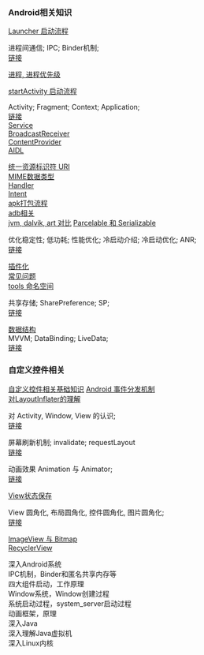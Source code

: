 ### Android相关知识  
[Launcher 启动流程](basic/context/application_launcher.md)  

进程间通信;  IPC;  Binder机制;  
[链接](basic/ipc_service/binder.md)  

[进程, 进程优先级](basic/ipc_service/process.md)  

[startActivity 启动流程](basic/context/launcher/startActivity.md)  

Activity;  Fragment;  Context;  Application;  
[链接](basic/context/Activity.md)  
[Service](basic/ipc_service/Service.md)  
[BroadcastReceiver](basic/ipc_service/BroadcastReceiver.md)  
[ContentProvider](basic/ipc_service/ContentProvider.md)  
[AIDL](basic/ipc_service/AIDL.md)  

[统一资源标识符 URI](/ComputerScience/network/library/URI.md)   
[MIME数据类型](/ComputerScience/network/library/MIME.md)    
[Handler](basic/handler/Handler.md)  
[Intent](basic/context/Intent.md)   
[apk打包流程](basic/apk_build.md)    
[adb相关](basic/adb.md)  
[jvm, dalvik, art 对比](basic/jvm_dalvik_art.md)
[Parcelable 和 Serializable](basic/parcelable_serializable.md)  

优化稳定性;  低功耗;  性能优化;  冷启动介绍;  冷启动优化;  ANR;  
[链接](basic/optimize_stability_lowPower.md)  

[插件化](basic/Plugin.md)  
[常见问题](basic/bug/bug.md)  
[tools 命名空间](basic/tools.md)  

共享存储;  SharePreference; SP;  
[链接](basic/sharePreference.md)  

[数据结构](basic/collection/collection.md)  
MVVM;  DataBinding;  LiveData;  
[链接](basic/databinding/databinding.md)   

### 自定义控件相关  
[自定义控件相关基础知识](basic/view_window/view_basic_know.md)
[Android 事件分发机制](basic/view_window/dispatchTouchEvent.md)  
[对LayoutInflater的理解](basic/view_window/LayoutInflater.md)  

对 Activity, Window, View 的认识;  
[链接](basic/view_window/activity_window_view.md)  

屏幕刷新机制;   invalidate;  requestLayout  
[链接](basic/view_window/invalidate_requestLayout.md)  

动画效果  Animation 与 Animator;  
[链接](basic/view_window/animation_animator.md)

[View状态保存](basic/view_window/view_state.md)  

View 圆角化, 布局圆角化, 控件圆角化, 图片圆角化;  
[链接](basic/view_window/layout_rounder.md)  

[ImageView 与 Bitmap](basic/ImageView.md)  
[RecyclerView](basic/recyclerView/RecyclerView.md)  

深入Android系统  
IPC机制，Binder和匿名共享内存等  
四大组件启动，工作原理  
Window系统，Window创建过程  
系统启动过程，system_server启动过程  
动画框架，原理  
深入Java  
深入理解Java虚拟机  
深入Linux内核  

 